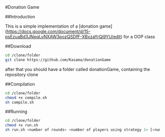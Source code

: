 #Donation Game

##Introduction

This is a simple implementation of a [donation game] (https://docs.google.com/document/d/15-psEzuaBd3JNpqLvNXAW3pozQSDfF-XBxzaYrQi9YU/edit) for a OOP class

##Download
```bash
cd /clone/folder
git clone https://github.com/Kasama/donationGame
```
after that you should have a folder called donationGame, containing the repository clone

##Compilation

```bash
cd /clone/folder
chmod +x compile.sh
sh compile.sh
```
##Running

```bash
cd /clone/folder
chmod +x run.sh
sh run.sh <number of rounds> <number of players using strategy 1> [<number of players using strategy 2> [...]]
```
